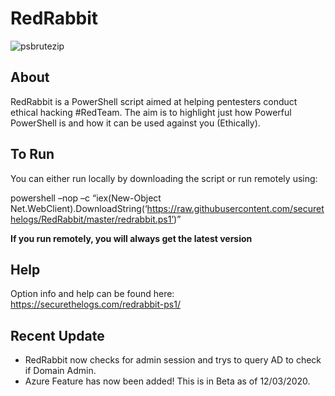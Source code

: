 # RedRabbit

![psbrutezip](https://ctrla1tdel.files.wordpress.com/2020/02/redrabbit.gif)

## About

RedRabbit is a PowerShell script aimed at helping pentesters conduct ethical hacking #RedTeam. 
The aim is to highlight just how Powerful PowerShell is and how it can be used against you (Ethically).

## To Run

You can either run locally by downloading the script or run remotely using: 

powershell –nop –c “iex(New-Object Net.WebClient).DownloadString(‘https://raw.githubusercontent.com/securethelogs/RedRabbit/master/redrabbit.ps1’)”

<b>If you run remotely, you will always get the latest version</b>

## Help

Option info and help can be found here: https://securethelogs.com/redrabbit-ps1/

## Recent Update

- RedRabbit now checks for admin session and trys to query AD to check if Domain Admin.
- Azure Feature has now been added! This is in Beta as of 12/03/2020. 
